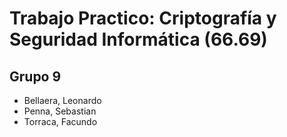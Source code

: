 # Trabajo Practico: Criptografía y Seguridad Informática (66.69)

## Grupo 9

- Bellaera, Leonardo
- Penna, Sebastian
- Torraca, Facundo
